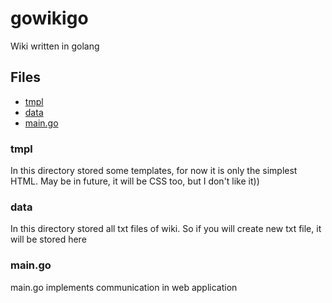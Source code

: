 # gowikigo
Wiki written in golang

## Files
- [tmpl](#template)
- [data](#data)
- [main.go](#main)


### tmpl <div id="template"></div>
In this directory stored some templates, for now it is only the simplest HTML. May be in future, it will be CSS too, but I don't like it))

### data <div id="data"></div>
In this directory stored all txt files of wiki. So if you will create new txt file, it will be stored here

### main.go <div id="main"></div>
main.go implements communication in web application
